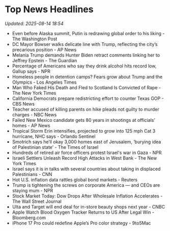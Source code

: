 # Top News Headlines

_Updated: 2025-08-14 18:54_

- Even before Alaska summit, Putin is redrawing global order to his liking - The Washington Post
- DC Mayor Bowser walks delicate line with Trump, reflecting the city’s precarious position - AP News
- Melania Trump demands Hunter Biden retract comments linking her to Jeffrey Epstein - The Guardian
- Percentage of Americans who say they drink alcohol hits record low, Gallup says - NPR
- Homeless people in detention camps? Fears grow about Trump and the Olympics - Los Angeles Times
- Man Who Faked His Death and Fled to Scotland Is Convicted of Rape - The New York Times
- California Democrats prepare redistricting effort to counter Texas GOP - CBS News
- Teacher accused of killing parents on hike pleads not guilty to murder charges - NBC News
- Failed New Mexico candidate gets 80 years in shootings at officials’ homes - AP News
- Tropical Storm Erin intensifies, projected to grow into 125 mph Cat 3 hurricane, NHC says - Orlando Sentinel
- Smotrich says he’ll okay 3,000 homes east of Jerusalem, ‘burying idea of Palestinian state’ - The Times of Israel
- Hundreds of retired air force officers protest Israel's war in Gaza - NPR
- Israeli Settlers Unleash Record High Attacks in West Bank - The New York Times
- Israel says it is in talks with several countries about taking in displaced Palestinians - CNN
- Hot U.S. inflation data rattles global bond markets - Reuters
- Trump is tightening the screws on corporate America — and CEOs are staying mum - NPR
- Stock Market Today: Dow Drops After Wholesale Inflation Accelerates - The Wall Street Journal
- Ulta and Target will end deal for in-store beauty shops next year - CNBC
- Apple Watch Blood Oxygen Tracker Returns to US After Legal Win - Bloomberg.com
- iPhone 17 Pro could redefine Apple’s Pro color strategy - 9to5Mac